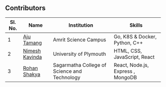 ## Contributors

| Sl. No. | Name                                    | Institution          | Skills                        |
| ------- | --------------------------------------- | -------------------- | ----------------------------- |
| 1       | [Aju Tamang](https://github.com/aju100) | Amrit Science Campus | Go, K8S & Docker, Python, C++ |
| 2       | [Nimesh Kavinda](https://github.com/nimeshkavinda) | University of Plymouth | HTML, CSS, JavaScript, React |
| 3       | [Rohan Shakya](https://github.com/Rohan-Shakya) | Sagarmatha College of Science and Technology | React, Node.js, Express , MongoDB |
